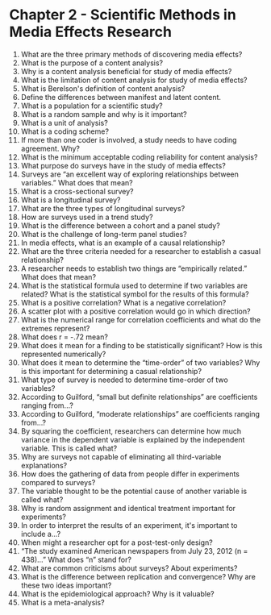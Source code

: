 # Chapter 2 - Scientific Methods in Media Effects Research
1.	What are the three primary methods of discovering media effects?
2.	What is the purpose of a content analysis?
3.	Why is a content analysis beneficial for study of media effects?
4.	What is the limitation of content analysis for study of media effects?
5.	What is Berelson's definition of content analysis?
6.	Define the differences between manifest and latent content.
7.	What is a population for a scientific study?
8.	What is a random sample and why is it important?
9.	What is a unit of analysis?
10.	What is a coding scheme?
11.	If more than one coder is involved, a study needs to have coding agreement. Why?
12.	What is the minimum acceptable coding reliability for content analysis?
13.	What purpose do surveys have in the study of media effects?
14.	Surveys are “an excellent way of exploring relationships between variables.” What does that mean?
15.	What is a cross-sectional survey?
16.	What is a longitudinal survey?
17.	What are the three types of longitudinal surveys?
18.	How are surveys used in a trend study?
19.	What is the difference between a cohort and a panel study?
20.	What is the challenge of long-term panel studies?
21.	In media effects, what is an example of a causal relationship?
22.	What are the three criteria needed for a researcher to establish a casual relationship?
23.	A researcher needs to establish two things are “empirically related.” What does that mean?
24.	What is the statistical formula used to determine if two variables are related? What is the statistical symbol for the results of this formula?
25.	What is a positive correlation? What is a negative correlation?
26.	A scatter plot with a positive correlation would go in which direction?
27.	What is the numerical range for correlation coefficients and what do the extremes represent?
28.	What does r = -.72 mean?
29.	What does it mean for a finding to be statistically significant? How is this represented numerically?
30.	What does it mean to determine the “time-order” of two variables? Why is this important for determining a casual relationship?
31.	What type of survey is needed to determine time-order of two variables?
32.	According to Guilford, “small but definite relationships” are coefficients ranging from...?
33.	According to Guilford, “moderate relationships” are coefficients ranging from...?
34.	By squaring the coefficient, researchers can determine how much variance in the dependent variable is explained by the independent variable. This is called what?
35.	Why are surveys not capable of eliminating all third-variable explanations?
36.	How does the gathering of data from people differ in experiments compared to surveys?
37.	The variable thought to be the potential cause of another variable is called what?
38.	Why is random assignment and identical treatment important for experiments?
39.	In order to interpret the results of an experiment, it's important to include a...?
40.	When might a researcher opt for a post-test-only design?
41.	“The study examined American newspapers from July 23, 2012 (n = 438)...” What does “n” stand for?
42.	What are common criticisms about surveys? About experiments?
43.	 What is the difference between replication and convergence? Why are these two ideas important?
44.	What is the epidemiological approach? Why is it valuable? 
45.	What is a meta-analysis?
